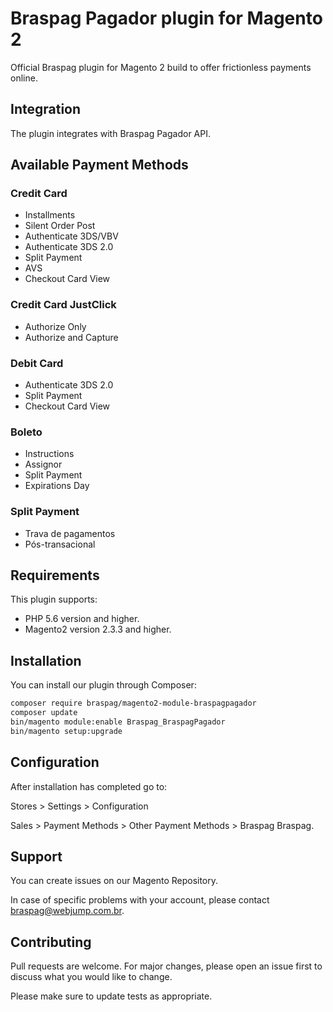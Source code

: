 # Braspag Pagador plugin for Magento 2
Official Braspag plugin for Magento 2 build to offer frictionless payments online.

## Integration
The plugin integrates with Braspag Pagador API.

## Available Payment Methods

### Credit Card

- Installments
- Silent Order Post
- Authenticate 3DS/VBV
- Authenticate 3DS 2.0
- Split Payment
- AVS
- Checkout Card View
    
### Credit Card JustClick
- Authorize Only
- Authorize and Capture
    
### Debit Card

- Authenticate 3DS 2.0
- Split Payment
- Checkout Card View

### Boleto

- Instructions
- Assignor    
- Split Payment
- Expirations Day

### Split Payment

- Trava de pagamentos
- Pós-transacional


## Requirements
This plugin supports:
- PHP 5.6 version and higher.
- Magento2 version 2.3.3 and higher.

## Installation
You can install our plugin through Composer:

```bash
composer require braspag/magento2-module-braspagpagador
composer update
bin/magento module:enable Braspag_BraspagPagador
bin/magento setup:upgrade
```

## Configuration
After installation has completed go to:

Stores > Settings > Configuration

Sales > Payment Methods > Other Payment Methods > Braspag Braspag.

## Support
You can create issues on our Magento Repository.

In case of specific problems with your account, please contact braspag@webjump.com.br.

## Contributing
Pull requests are welcome.
For major changes, please open an issue first to discuss what you would like to change.

Please make sure to update tests as appropriate.
